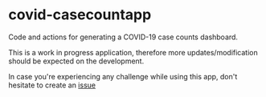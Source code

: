# covid-casecountapp
Code and actions for generating a COVID-19 case counts dashboard.


This is a work in progress application, therefore more updates/modification should be expected on the development. 

In case you're experiencing any challenge while using this app, don't hesitate to create an [issue][1]


  [1]: https://github.com/WorldHealthOrganization/covid-casecountapp/issues/new
